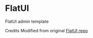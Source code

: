 # FlatUI

FlatUI admin template

Credits Modified from original [FlatUI repo](https://github.com/saravanajd/FlatUI)
